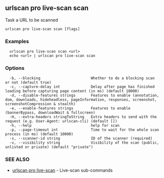 ## urlscan pro live-scan scan

Task a URL to be scanned

```
urlscan pro live-scan scan [flags]
```

### Examples

```
  urlscan pro live-scan scan <url>
  echo <url> | urlscan pro live-scan scan
```

### Options

```
  -b, --blocking                       Whether to do a blocking scan or not (default true)
  -c, --capture-delay int              Delay after page has finished loading before capturing page content (in ms) (default 10000)
  -d, --disable-features strings       Features to enable (annotation, dom, downloads, hideheadless, pageInformation, responses, screenshot, screenshotCompression & stealth)
  -e, --enable-features strings        Features to enable (bannerBypass, downloadWait & fullscreen)
  -H, --extra-headers stringToString   Extra headers to send with the request (e.g. User-Agent: urlscan-cli) (default [])
  -h, --help                           help for scan
  -p, --page-timeout int               Time to wait for the whole scan process (in ms) (default 10000)
  -s, --scanner-id string              ID of the scanner (required)
  -v, --visibility string              Visibility of the scan (public, unlisted or private) (default "private")
```

### SEE ALSO

* [urlscan pro live-scan](urlscan_pro_live-scan.md)	 - Live-scan sub-commands

